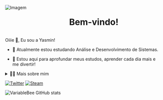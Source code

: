 
<!-- GIF -->
<p align="left">
    <img align="left" src="https://github.com/dannitoo/dannitoo/assets/128623047/06eba6d9-8b95-4800-a217-a4d79c2ee51e)" alt="Imagem">
</p>

<!--título-->
<div id="user-content-toc">
  <ul align="center">
    <summary><h1 style="display: inline-block">Bem-vindo!</h1></summary>
</div>

<!-- Presentation -->
<p>
  Oiiie 👋, Eu sou a Yasmin! 

  - 🌱 Atualmente estou estudando Análise e Desenvolvimento de Sistemas.

  - 🔭 Estou aqui para aprofundar meus estudos, aprender cada dia mais e me divertir!
</p>

<!-- Dropdown -->
<details>
  <summary>👨‍💻 Mais sobre mim </summary>

  - 💬 Sou uma estudante de 17 anos apaixonada por café e gatos 🐈‍⬛, atualmente moro sozinha com minhas duas gatinhas. Vivo no Brasil e já morei em diversas cidades ao longo da minha vida, a minha preferida é Joinville/Sc. Tenho um conhecimento básico em inglês mas estou buscando prosseguir com os estudos para me tornar fluente. Tenho um leve conhecimento em Python, JavaScript, HTML5, e CSS.

  - ⚡ Meus momentos favoritos são quando, está chovendo e fica um clima muito agradável para ler ficção científica, HQs, ou suspense. Amo maratonar séries extremamente longas e jogar jogos! Eu acredito que nossos interesses pessoais contribuem para uma percepção mais apurada das coisas e para a resolução de problemas. 
</details>

<!-- Links -->
[![Twitter](https://img.shields.io/badge/Twitter-000000?style=for-the-badge&logo=X&logoColor=white)]((https://twitter.com/hihitomate))
[![Steam](https://img.shields.io/badge/Steam-F5F5F5?style=for-the-badge&logo=Steam&logoColor=black)]((https://steamcommunity.com/profiles/76561198359741018/))
<!-- GithubStats -->
<!-- GithubStats -->
![VariableBee GitHub stats](https://github-readme-stats.vercel.app/api?username=dannitoo&show_icons=true&theme=gotham)
<!--
**dannitoo/dannitoo** is a ✨ _special_ ✨ repository because its `README.md` (this file) appears on your GitHub profile.

Here are some ideas to get you started:

- 🔭 I’m currently working on ...
- 🌱 I’m currently learning ...
- 👯 I’m looking to collaborate on ...
- 🤔 I’m looking for help with ...
- 💬 Ask me about ...
- 📫 How to reach me: ...
- 😄 Pronouns: ...
- ⚡ Fun fact: ...
-->
